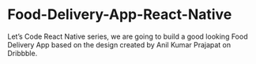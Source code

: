 # Food-Delivery-App-React-Native
Let’s Code React Native series, we are going to build a good looking Food Delivery App based on the design created by Anil Kumar Prajapat on Dribbble.

